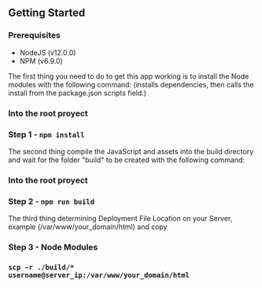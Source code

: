 
## Getting Started

### Prerequisites

* NodeJS (v12.0.0)
* NPM (v6.9.0)


The first thing you need to do to get this app working is to install the Node modules 
with the following command: 
(installs dependencies, then calls the install from the package.json scripts field.)

### Into the root proyect
### Step 1 - `npm install`


The second thing compile the JavaScript and assets into the build directory and wait for the folder "build" to be created
with the following command:
 
### Into the root proyect
### Step 2 - `npm run build`


The third thing determining Deployment File Location on your Server,  example (/var/www/your_domain/html) and copy
 
### Step 3 - Node Modules
### `scp -r ./build/* username@server_ip:/var/www/your_domain/html`

